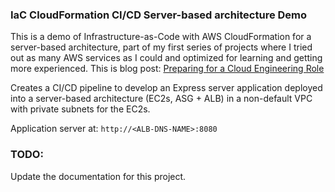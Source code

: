 ### IaC CloudFormation CI/CD Server-based architecture Demo

This is a demo of Infrastructure-as-Code with AWS CloudFormation for a server-based architecture, part of my first series of projects where I tried out as many AWS services as I could and optimized for learning and getting more experienced. This is blog post: [Preparing for a Cloud Engineering Role](https://dev.to/evefonwu/preparing-for-a-cloud-engineering-role-bof)

Creates a CI/CD pipeline to develop an Express server application deployed into a server-based architecture (EC2s, ASG + ALB) in a non-default VPC with private subnets for the EC2s.

Application server at: `http://<ALB-DNS-NAME>:8080`

### TODO:

Update the documentation for this project.
